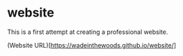 # website
This is a first attempt at creating a professional website. 

(Website URL)[https://wadeinthewoods.github.io/website/]
